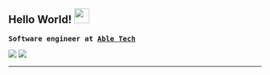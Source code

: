## Hello World! <img src="https://raw.githubusercontent.com/iampavangandhi/iampavangandhi/master/gifs/Hi.gif" width="30px"></h2>


<pre><b>Software engineer at <a href="https://github.com/abletechteam">Able Tech</a></b></pre>

<div>
<a href="https://instagram.com/matheus_antonino" target="_blank"><img src="https://img.shields.io/badge/-Instagram-%23E4405F?style=for-the-badge&logo=instagram&logoColor=white" target="_blank"></a>
<a href="https://www.linkedin.com/in/matheus-antonino-4aabaa154/" target="_blank"><img src="https://img.shields.io/badge/-LinkedIn-%230077B5?style=for-the-badge&logo=linkedin&logoColor=white" target="_blank"></a>
</div>

---
